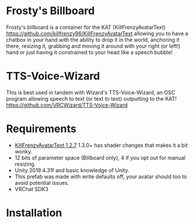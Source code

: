 # Frosty's Billboard

Frosty's billboard is a container for the KAT (KillFrenzyAvatarText) https://github.com/killfrenzy96/KillFrenzyAvatarText
allowing you to have a chatbox in your hand with the ability to drop it in the world, anchoring it there, resizing it, grabbing and moving it around with your right (or left!) hand or just having it constrained to your head like a speech bubble! 


# TTS-Voice-Wizard
This is best used in tandem with Wizard's TTS-Voice-Wizard, an OSC program allowing speech to text (or text to text) outputting to the KAT! https://github.com/VRCWizard/TTS-Voice-Wizard 


# Requirements
- [KillFrenzyAvatarText 1.2.7](https://github.com/killfrenzy96/KillFrenzyAvatarText/releases/tag/1.2.7) 1.3.0+ has shader changes that makes it a bit wonky.
- 12 bits of parameter space (Billboard only), 4 if you opt out for manual resizing.
- Unity 2019.4.31f and basic knowledge of Unity.
- This prefab was made with write defaults off, your avatar should too to avoid potential issues.
- VRChat SDK3


# Installation

